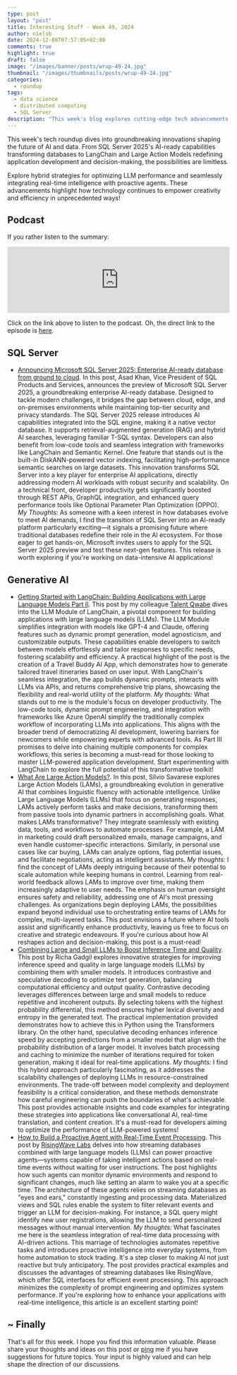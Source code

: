 ```yaml
---
type: post
layout: "post"
title: Interesting Stuff - Week 49, 2024
author: nielsb
date: 2024-12-08T07:57:05+02:00
comments: true
highlight: true
draft: false
image: "/images/banner/posts/wrup-49-24.jpg"
thumbnail: "/images/thumbnails/posts/wrup-49-24.jpg"
categories:
  - roundup
tags:
  - data science
  - distributed computing
  - SQL Server
description: "This week's blog explores cutting-edge tech advancements, including SQL Server 2025's AI-ready features, LangChain tools for smarter app development, and Large Action Models revolutionizing decision-making. Dive into strategies for optimizing LLM performance and integrating real-time intelligence with proactive agents, showcasing how technology is pushing boundaries like never before!"
---
```


This week's tech roundup dives into groundbreaking innovations shaping the future of AI and data. From SQL Server 2025's AI-ready capabilities transforming databases to LangChain and Large Action Models redefining application development and decision-making, the possibilities are limitless. 

Explore hybrid strategies for optimizing LLM performance and seamlessly integrating real-time intelligence with proactive agents. These advancements highlight how technology continues to empower creativity and efficiency in unprecedented ways!

<!--more-->

## Podcast

If you rather listen to the summary:

<iframe title="Interesting Stuff - Week 49, 2024" allowtransparency="true" height="150" width="100%" style="border: none; min-width: min(100%, 430px);height:150px;" scrolling="no" data-name="pb-iframe-player" src="https://www.podbean.com/player-v2/?i=iwp7t-17633b5-pb&from=pb6admin&share=1&download=1&rtl=0&fonts=Arial&skin=1&font-color=auto&logo_link=episode_page&btn-skin=7" loading="lazy"></iframe>

Click on the link above to listen to the podcast. Oh, the direct link to the episode is [here](https://nielsitberglund.podbean.com/e/interesting-stuff-week-49-2024/).

## SQL Server

* [Announcing Microsoft SQL Server 2025: Enterprise AI-ready database from ground to cloud][1]. In this post, Asad Khan, Vice President of SQL Products and Services, announces the preview of Microsoft SQL Server 2025, a groundbreaking enterprise AI-ready database. Designed to tackle modern challenges, it bridges the gap between cloud, edge, and on-premises environments while maintaining top-tier security and privacy standards. The SQL Server 2025 release introduces AI capabilities integrated into the SQL engine, making it a native vector database. It supports retrieval-augmented generation (RAG) and hybrid AI searches, leveraging familiar T-SQL syntax. Developers can also benefit from low-code tools and seamless integration with frameworks like LangChain and Semantic Kernel. One feature that stands out is the built-in DiskANN-powered vector indexing, facilitating high-performance semantic searches on large datasets. This innovation transforms SQL Server into a key player for enterprise AI applications, directly addressing modern AI workloads with robust security and scalability. On a technical front, developer productivity gets significantly boosted through REST APIs, GraphQL integration, and enhanced query performance tools like Optional Parameter Plan Optimization (OPPO). *My Thoughts:* As someone with a keen interest in how databases evolve to meet AI demands, I find the transition of SQL Server into an AI-ready platform particularly exciting—it signals a promising future where traditional databases redefine their role in the AI ecosystem. For those eager to get hands-on, Microsoft invites users to apply for the SQL Server 2025 preview and test these next-gen features. This release is worth exploring if you're working on data-intensive AI applications!

## Generative AI

* [Getting Started with LangChain: Building Applications with Large Language Models Part II][2]. This post by my colleague [Talent Qwabe][3] dives into the LLM Module of LangChain, a pivotal component for building applications with large language models (LLMs). The LLM Module simplifies integration with models like GPT-4 and Claude, offering features such as dynamic prompt generation, model agnosticism, and customizable outputs. These capabilities enable developers to switch between models effortlessly and tailor responses to specific needs, fostering scalability and efficiency. A practical highlight of the post is the creation of a Travel Buddy AI App, which demonstrates how to generate tailored travel itineraries based on user input. With LangChain's seamless integration, the app builds dynamic prompts, interacts with LLMs via APIs, and returns comprehensive trip plans, showcasing the flexibility and real-world utility of the platform. *My thoughts:* What stands out to me is the module's focus on developer productivity. The low-code tools, dynamic prompt engineering, and integration with frameworks like Azure OpenAI simplify the traditionally complex workflow of incorporating LLMs into applications. This aligns with the broader trend of democratizing AI development, lowering barriers for newcomers while empowering experts with advanced tools. As Part III promises to delve into chaining multiple components for complex workflows, this series is becoming a must-read for those looking to master LLM-powered application development. Start experimenting with LangChain to explore the full potential of this transformative toolkit!
* [What Are Large Action Models?][4]. In this post, Silvio Savarese explores Large Action Models (LAMs), a groundbreaking evolution in generative AI that combines linguistic fluency with actionable intelligence. Unlike Large Language Models (LLMs) that focus on generating responses, LAMs actively perform tasks and make decisions, transforming them from passive tools into dynamic partners in accomplishing goals. What makes LAMs transformative? They integrate seamlessly with existing data, tools, and workflows to automate processes. For example, a LAM in marketing could draft personalized emails, manage campaigns, and even handle customer-specific interactions. Similarly, in personal use cases like car buying, LAMs can analyze options, flag potential issues, and facilitate negotiations, acting as intelligent assistants. *My thoughts:* I find the concept of LAMs deeply intriguing because of their potential to scale automation while keeping humans in control. Learning from real-world feedback allows LAMs to improve over time, making them increasingly adaptive to user needs. The emphasis on human oversight ensures safety and reliability, addressing one of AI's most pressing challenges. As organizations begin deploying LAMs, the possibilities expand beyond individual use to orchestrating entire teams of LAMs for complex, multi-layered tasks. This post envisions a future where AI tools assist and significantly enhance productivity, leaving us free to focus on creative and strategic endeavours. If you're curious about how AI reshapes action and decision-making, this post is a must-read!
* [Combining Large and Small LLMs to Boost Inference Time and Quality][5]. This post by Richa Gadgil explores innovative strategies for improving inference speed and quality in large language models (LLMs) by combining them with smaller models. It introduces contrastive and speculative decoding to optimize text generation, balancing computational efficiency and output quality. Contrastive decoding leverages differences between large and small models to reduce repetitive and incoherent outputs. By selecting tokens with the highest probability differential, this method ensures higher lexical diversity and entropy in the generated text. The practical implementation provided demonstrates how to achieve this in Python using the Transformers library. On the other hand, speculative decoding enhances inference speed by accepting predictions from a smaller model that align with the probability distribution of a larger model. It involves batch processing and caching to minimize the number of iterations required for token generation, making it ideal for real-time applications. *My thoughts:* I find this hybrid approach particularly fascinating, as it addresses the scalability challenges of deploying LLMs in resource-constrained environments. The trade-off between model complexity and deployment feasibility is a critical consideration, and these methods demonstrate how careful engineering can push the boundaries of what's achievable. This post provides actionable insights and code examples for integrating these strategies into applications like conversational AI, real-time translation, and content creation. It's a must-read for developers aiming to optimize the performance of LLM-powered systems!
* [How to Build a Proactive Agent with Real-Time Event Processing][6]. This post by [RisingWave Labs][7] delves into how streaming databases combined with large language models (LLMs) can power proactive agents—systems capable of taking intelligent actions based on real-time events without waiting for user instructions. The post highlights how such agents can monitor dynamic environments and respond to significant changes, much like setting an alarm to wake you at a specific time. The architecture of these agents relies on streaming databases as "eyes and ears," constantly ingesting and processing data. Materialized views and SQL rules enable the system to filter relevant events and trigger an LLM for decision-making. For instance, a SQL query might identify new user registrations, allowing the LLM to send personalized messages without manual intervention. *My thoughts:* What fascinates me here is the seamless integration of real-time data processing with AI-driven actions. This marriage of technologies automates repetitive tasks and introduces proactive intelligence into everyday systems, from home automation to stock trading. It's a step closer to making AI not just reactive but truly anticipatory. The post provides practical examples and discusses the advantages of streaming databases like RisingWave, which offer SQL interfaces for efficient event processing. This approach minimizes the complexity of prompt engineering and optimizes system performance. If you're exploring how to enhance your applications with real-time intelligence, this article is an excellent starting point!

## ~ Finally

That's all for this week. I hope you find this information valuable. Please share your thoughts and ideas on this post or [ping][ma] me if you have suggestions for future topics. Your input is highly valued and can help shape the direction of our discussions.

[ma]: mailto:niels.it.berglund@gmail.com
[mp]: https://blog.acolyer.org
[iq]: https://www.infoq.com/
[ew]: http://sqlonice.com/
[re]: http://blog.revolutionanalytics.com
[sqsk]: https://www.sqlskills.com
[mdaveyblog]: https://mdavey.wordpress.com/
[charlblog]: https://charlla.com/

[jovpop]: https://twitter.com/JovanPop_MSFT
[bobw]: https://twitter.com/bobwardms
[revod]: https://twitter.com/revodavid
[lonny]: https://twitter.com/sqL_handLe
[ewtw]: https://twitter.com/sqlOnIce
[buckw]: https://twitter.com/BuckWoodyMSFT
[mattw]: https://twitter.com/matthewwarren
[murba]: https://twitter.com/muratdemirbas
[daveda]: https://twitter.com/davidthecoder
[adcol]: https://twitter.com/adriancolyer
[jesrod]: https://twitter.com/jrdothoughts
[tomaz]: https://twitter.com/tomaz_tsql
[dataart]: https://twitter.com/dataartisans
[luis]: https://twitter.com/luis_de_sousa
[benstop]: https://twitter.com/benstopford
[conflu]: https://twitter.com/confluentinc
[tylert]: https://twitter.com/tyler_treat
[andrewng]: https://twitter.com/AndrewYNg
[lawr]: https://twitter.com/bytezn
[jue]: https://twitter.com/b0rk
[yan]: https://twitter.com/theburningmonk
[danny]: https://twitter.com/g9yuayon
[rmoff]: https://www.linkedin.com/in/robinmoffatt/
[ryansw]: https://twitter.com/ryanswanstrom
[pabloc]: https://twitter.com/pabloc_ds
[mklep]: https://twitter.com/martinkl
[mdavey]: https://twitter.com/matt_davey
[jboner]: https://twitter.com/jboner
[joeduff]: https://twitter.com/funcOfJoe
[charl]: https://twitter.com/charllamprecht
[dbricks]: https://twitter.com/databricks
[adsit]: https://twitter.com/SitnikAdam
[vicky]: https://twitter.com/vickyharp
[dscentral]: https://twitter.com/DataScienceCtrl
[natemc]: https://twitter.com/natemcmaster
[ads]: https://twitter.com/azuredatastudio
[travw]: https://twitter.com/radtravis
[emilk]: https://twitter.com/IsTheArchitect
[netflx]: https://netflixtechblog.com/
[hubert]: https://www.linkedin.com/in/hkdulay/
[jserra]: https://www.linkedin.com/in/jamesserra/
[lemi]: https://www.linkedin.com/in/lemimasalu/
[michael]: https://www.linkedin.com/in/michaeladrianjohnson/

[1]: https://www.microsoft.com/en-us/sql-server/blog/2024/11/19/announcing-microsoft-sql-server-2025-apply-for-the-preview-for-the-enterprise-ai-ready-database/
[2]: https://medium.com/@siphumelelotqwabe/getting-started-with-langchain-building-applications-with-large-language-models-part-ii-24aff499bd96
[3]: https://www.linkedin.com/in/siphumelelo-talent-qwabe/
[4]: https://www.salesforce.com/blog/large-action-models/
[5]: https://towardsdatascience.com/combining-large-and-small-llms-for-inference-time-and-quality-boosts-1779b6b5100b
[6]: https://pub.towardsai.net/how-to-build-a-proactive-agent-with-real-time-event-processing-203859d0b666
[7]: https://risingwave.com/
